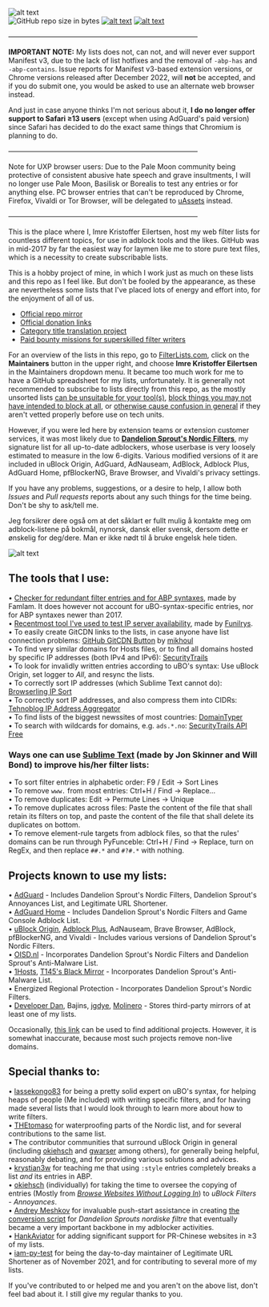![alt text](https://raw.githubusercontent.com/DandelionSprout/adfilt/master/Images/Adfilt%20logo%203.webp)<br>
![GitHub repo size in bytes](https://img.shields.io/github/repo-size/dandelionsprout/adfilt.svg)
[![alt text](https://raw.githubusercontent.com/DandelionSprout/adfilt/master/Images/Flattr%20button.png)](https://flattr.com/@DandelionSprout)
[![alt text](https://raw.githubusercontent.com/DandelionSprout/adfilt/master/Images/RSS-knapp.png)](https://github.com/DandelionSprout/adfilt/commits/master.atom)

———————————————————————————

<b>IMPORTANT NOTE:</b> My lists does not, can not, and will never ever support Manifest v3, due to the lack of list hotfixes and the removal of `-abp-has` and `-abp-contains`. Issue reports for Manifest v3-based extension versions, or Chrome versions released after December 2022, will <b>not</b> be accepted, and if you do submit one, you would be asked to use an alternate web browser instead.

And just in case anyone thinks I'm not serious about it, <b>I do no longer offer support to Safari ≥13 users</b> (except when using AdGuard's paid version) since Safari has decided to do the exact same things that Chromium is planning to do.

———————————————————————————

Note for UXP browser users: Due to the Pale Moon community being protective of consistent abusive hate speech and grave insultments, I will no longer use Pale Moon, Basilisk or Borealis to test any entries or for anything else. PC browser entries that can't be reproduced by Chrome, Firefox, Vivaldi or Tor Browser, will be delegated to [uAssets](https://github.com/uBlockOrigin/uAssets/blob/master/filters/legacy.txt) instead.

———————————————————————————

This is the place where I, Imre Kristoffer Eilertsen, host my web filter lists for countless different topics, for use in adblock tools and the likes. GitHub was in mid-2017 by far the easiest way for laymen like me to store pure text files, which is a necessity to create subscribable lists.

This is a hobby project of mine, in which I work just as much on these lists and this repo as I feel like. But don't be fooled by the appearance, as these are nevertheless some lists that I've placed lots of energy and effort into, for the enjoyment of all of us.

* [Official repo mirror](https://gitlab.com/DandelionSprout/adfilt)
* [Official donation links](https://sproutsluckycorner.wordpress.com/2017/11/14/my-work-and-contact-resume/#donations)
* [Category title translation project](https://crwd.in/dandelion-sprout-nordic-filter)
* [Paid bounty missions for superskilled filter writers](https://github.com/DandelionSprout/adfilt/search?q=bounty&type=code)

For an overview of the lists in this repo, go to [FilterLists.com](https://filterlists.com/), click on the <b>Maintainers</b> button in the upper right, and choose <b>Imre Kristoffer Eilertsen</b> in the Maintainers dropdown menu. It became too much work for me to have a GitHub spreadsheet for my lists, unfortunately. It is generally not recommended to subscribe to lists directly from this repo, as the mostly unsorted lists [can be unsuitable for your tool(s)](https://raw.githubusercontent.com/DandelionSprout/adfilt/master/Pok%C3%A9monNoGOZone.txt), [block things you may not have intended to block at all](https://raw.githubusercontent.com/DandelionSprout/adfilt/master/Sensitive%20lists/Twitter%20De-Politificator.txt), or [otherwise cause confusion in general](https://raw.githubusercontent.com/DandelionSprout/adfilt/master/Sensitive%20lists/EkstraBladetEroticContentRemover.txt) if they aren't vetted properly before use on tech units.

However, if you were led here by extension teams or extension customer services, it was most likely due to **[Dandelion Sprout's Nordic Filters](https://github.com/DandelionSprout/adfilt/blob/master/NorwegianList.txt)**, my signature list for all up-to-date adblockers, whose userbase is very loosely estimated to measure in the low 6-digits. Various modified versions of it are included in uBlock Origin, AdGuard, AdNauseam, AdBlock, Adblock Plus, AdGuard Home, pfBlockerNG, Brave Browser, and Vivaldi's privacy settings.

If you have any problems, suggestions, or a desire to help, I allow both _Issues_ and _Pull requests_ reports about any such things for the time being. Don't be shy to ask/tell me.

Jeg forsikrer dere også om at det såklart er fullt mulig å kontakte meg om adblock-listene på bokmål, nynorsk, dansk eller svensk, dersom dette er ønskelig for deg/dere. Man er ikke nødt til å bruke engelsk hele tiden.

![alt text](https://raw.githubusercontent.com/DandelionSprout/adfilt/master/Images/Spr%C3%A5kflagg%204.webp)

## The tools that I use:

• [Checker for redundant filter entries and for ABP syntaxes](https://abpvn.com/ruleChecker/redundantRuleChecker.html), made by Famlam. It does however not account for uBO-syntax-specific entries, nor for ABP syntaxes newer than 2017. <br>
• [Recentmost tool I've used to test IP server availability](https://github.com/funilrys/PyFunceble), made by [Funilrys](https://github.com/funilrys). <br>
• To easily create GitCDN links to the lists, in case anyone have list connection problems: [GitHub GitCDN Button](https://greasyfork.org/scripts/373361-github-gitcdn-button) by [mikhoul](https://greasyfork.org/users/3930-mikhoul) <br>
• To find very similar domains for Hosts files, or to find all domains hosted by specific IP addresses (both IPv4 and IPv6): [SecurityTrails](https://securitytrails.com/) <br>
• To look for invalidly written entries according to uBO's syntax: Use uBlock Origin, set logger to *All*, and resync the lists. <br>
• To correctly sort IP addresses (which Sublime Text cannot do): [Browserling IP Sort](https://www.browserling.com/tools/ip-sort)<br>
• To correctly sort IP addresses, and also compress them into CIDRs: [Tehnoblog IP Address Aggregator](https://tehnoblog.org/ip-tools/ip-address-aggregator/)<br>
• To find lists of the biggest newssites of most countries: [DomainTyper](https://domaintyper.com/top-websites/most-popular-websites-with-no-domain)<br>
• To search with wildcards for domains, e.g. `ads.*.no`: [SecurityTrails API Free](https://docs.securitytrails.com/reference#domain-search)

### Ways one can use [Sublime Text](https://www.sublimetext.com/) (made by Jon Skinner and Will Bond) to improve his/her filter lists:

• To sort filter entries in alphabetic order: F9 / Edit → Sort Lines <br>
• To remove `www.` from most entries: Ctrl+H / Find → Replace… <br>
• To remove duplicates: Edit → Permute Lines → Unique <br>
• To remove duplicates across files: Paste the content of the file that shall retain its filters on top, and paste the content of the file that shall delete its duplicates on bottom. <br>
• To remove element-rule targets from adblock files, so that the rules' domains can be run through PyFunceble: Ctrl+H / Find → Replace, turn on RegEx, and then replace `##.*` and `#?#.*` with nothing.

## Projects known to use my lists:

• [AdGuard](https://adguard.com/welcome.html) - Includes Dandelion Sprout's Nordic Filters, Dandelion Sprout's Annoyances List, and Legitimate URL Shortener.<br>
• [AdGuard Home](https://github.com/AdguardTeam/AdGuardHome) - Includes Dandelion Sprout's Nordic Filters and Game Console Adblock List.<br>
• [uBlock Origin](https://github.com/gorhill/uBlock), [Adblock Plus](https://adblockplus.org/), AdNauseam, Brave Browser, AdBlock, pfBlockerNG, and Vivaldi - Includes various versions of Dandelion Sprout's Nordic Filters.<br>
• [OISD.nl](https://oisd.nl/) - Incorporates Dandelion Sprout's Nordic Filters and Dandelion Sprout's Anti-Malware List.<br>
• [1Hosts](https://github.com/badmojr/1Hosts), [T145's Black Mirror](https://github.com/T145/black-mirror) - Incorporates Dandelion Sprout's Anti-Malware List.<br>
• Energized Regional Protection - Incorporates Dandelion Sprout's Nordic Filters.<br>
• [Developer Dan](https://blocklist-tools.developerdan.com/blocklists), Bajins, [jgdye](https://git.ovalwonder.com/jgdye/samwiseetc/src/branch/master/pihole), [Molinero](https://hmirror.molinero.dev/) - Stores third-party mirrors of at least one of my lists.

Occasionally, [this link](https://www.google.no/search?q=%22if-a-large-hosts-file-contains-this-entry-then-it%22&filter=0) can be used to find additional projects. However, it is somewhat inaccurate, because most such projects remove non-live domains.

## Special thanks to:

• [lassekongo83](https://github.com/lassekongo83) for being a pretty solid expert on uBO's syntax, for helping heaps of people (Me included) with writing specific filters, and for having made several lists that I would look through to learn more about how to write filters. <br>
• [THEtomaso](https://github.com/THEtomaso) for waterproofing parts of the Nordic list, and for several contributions to the same list. <br>
• The contributor communities that surround uBlock Origin in general (including [okiehsch](https://github.com/okiehsch) and [gwarser](https://github.com/gwarser) among others), for generally being helpful, reasonably debating, and for providing various solutions and advices. <br>
• [krystian3w](https://github.com/krystian3w) for teaching me that using `:style` entries completely breaks a list *and* its entries in ABP. <br>
• [okiehsch](https://github.com/okiehsch) (individually) for taking the time to oversee the copying of entries (Mostly from *[Browse Websites Without Logging In](https://raw.githubusercontent.com/DandelionSprout/adfilt/master/BrowseWebsitesWithoutLoggingIn.txt)*) to *uBlock Filters - Annoyances*.<br>
• [Andrey Meshkov](https://github.com/ameshkov) for invaluable push-start assistance in creating [the conversion script](https://raw.githubusercontent.com/DandelionSprout/adfilt/master/NorwegianExperimentalList%20alternate%20versions/XYZPrepareFilters.py) for *Dandelion Sprouts nordiske filtre* that eventually became a very important backbone in my adblocker activities. <br>
• [HankAviator](https://github.com/HankAviator) for adding significant support for PR-Chinese websites in ≥3 of my lists. <br>
• [iam-py-test](https://github.com/iam-py-test) for being the day-to-day maintainer of Legitimate URL Shortener as of November 2021, and for contributing to several more of my lists.

If you've contributed to or helped me and you aren't on the above list, don't feel bad about it. I still give my regular thanks to you.
